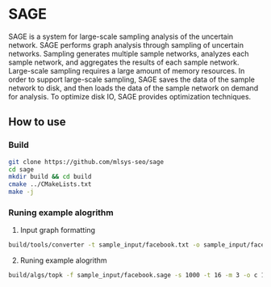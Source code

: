 # SAGE
SAGE is a system for large-scale sampling analysis of the uncertain network. SAGE performs graph analysis through sampling of uncertain networks. Sampling generates multiple sample networks, analyzes each sample network, and aggregates the results of each sample network. Large-scale sampling requires a large amount of memory resources. In order to support large-scale sampling, SAGE saves the data of the sample network to disk, and then loads the data of the sample network on demand for analysis. To optimize disk IO, SAGE provides optimization techniques.

## How to use
### Build
```sh
git clone https://github.com/mlsys-seo/sage
cd sage
mkdir build && cd build
cmake ../CMakeLists.txt
make -j
```
### Runing example alogrithm
1. Input graph formatting
```sh
build/tools/converter -t sample_input/facebook.txt -o sample_input/facebook.sage
```
2. Runing example alogrithm
```sh
build/algs/topk -f sample_input/facebook.sage -s 1000 -t 16 -m 3 -o c 128
```